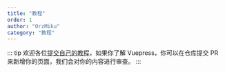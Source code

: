 ```yaml
---
title: "教程"
order: 1
author: "OrzMiku"
category: "教程"
---
```


::: tip
欢迎各位[提交自己的教程](/guide/contributing.html)，如果你了解 Vuepress，你可以在仓库提交 PR 来新增你的页面，我们会对你的内容进行审查。
:::

<AutoCatalog/>
